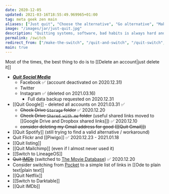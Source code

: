 ```yaml
---
date: 2020-12-05
updated: 2021-03-16T18:55:49.969965+01:00
tag: meta geek zen main
aliases: ["Just quit", "Choose the alternative", "Go alternative", "Make the switch"]
image: "/images/jar/just-quit.jpg"
description: "Quitting systems, software, bad habits is always hard and often painful. Nevertheless, if it's for the best, it's worth it. Below some of the things I'm quitting."
permalink: /switch
redirect_from: ["/make-the-switch", "/quit-and-switch", "/quit-switch", "/choose-the-alternative", "/alternative-software", "/alternative"]
main: true
---
```

<div class="blue box">
	Most of the times, the best thing to do is to [[Delete an account|just delete it]]
</div>

- [**<cite>Quit Social Media</cite>**](https://quitsocialmedia.club)
	- Facebook ✅ (account deactivated on 2020.12.31)
	- Twitter
	- Instagram ✅ (deleted on 2021.03.16)
		- Full data backup requested on 2020.12.31
- [[Quit Google]] - deleted all accounts on 2021.03.31 ✅
	- ~~Check Drive `Storage` folder~~ ✅ 2020.12.20
	- ~~Check Drive `Shared with me` folder~~ (useful shared links moved to [[Google Drive and Dropbox shared links]]) ✅ 2020\.12\.10
	- ~~consider deleting my Gmail address for good ([[Quit Gmail]])~~
- [[Quit Spotify]] (still trying to find a valid alternative / workaround)
- Quit Flickr and [[Piwigo]] ✅ 2020.12.23 - 2021.01.18
- [[Quit listing]]
- [[Quit Mailchimp]] (even if I almost never used it)
- [[Switch to LineageOS]]
- ~~Quit [IMDb](https://www.imdb.com/user/ur90419107/)~~ (switched to [The Movie Database](https://www.themoviedb.org/u/xplosionmind "My account on The Movie Database")) ✅ 2020.12.20
- Consider switching from [Pocket](https://getpocket.com "Pocket") to a simple list of links in [[Ode to plain text|plain text]]
- [[Quit Netflix]]
- [[Switch to Darktable]]
- [[Quit IMDb]]
